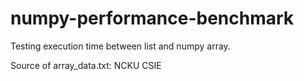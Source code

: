 # numpy-performance-benchmark

Testing execution time between list and numpy array.

Source of array_data.txt: NCKU CSIE

